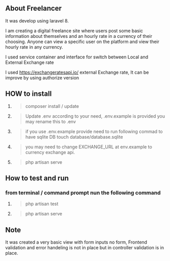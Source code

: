 ## About Freelancer

It was develop using laravel 8.

I am creating a digital freelance site where users post some basic information about themselves and an hourly rate in a currency of their choosing. Anyone can view a specific user on the platform and view their hourly rate in any currency.

I used service container and interface for switch between Local and External Exchange rate

I used https://exchangeratesapi.io/ external Exchange rate, It can be improve by using authorize version

## HOW to install

1.  > composer install / update
2.  > Update .env according to your need, .env.example is provided you may rename this to .env
3.  > if you use .env.example provide need to run following commad to have sqlite DB
    > touch database/database.sqlite
4.  > you may need to change EXCHANGE_URL at env.example to currency exchange api.
5.  > php artisan serve

## How to test and run

### from terminal / command prompt nun the following command

1.  > php artisan test
2.  > php artisan serve

## Note

It was created a very basic view with form inputs no form, Frontend validation and error handeling is not in place but in controller validation is in place.
